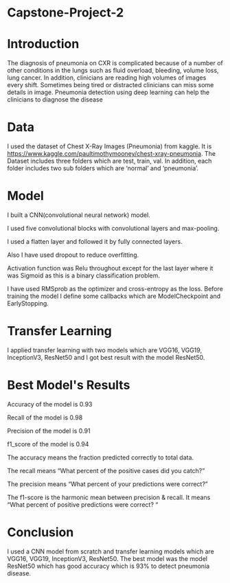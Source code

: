# Capstone-Project-2
# Introduction
The diagnosis of pneumonia on CXR is complicated because of a number of other conditions in the lungs such as fluid overload, bleeding, volume loss, lung cancer. In addition, clinicians are reading high volumes of images every shift. Sometimes being tired or distracted clinicians can miss some details in image. Pneumonia detection using deep learning can help the clinicians to diagnose the disease

# Data
I used the dataset of Chest X-Ray Images (Pneumonia) from kaggle. It is https://www.kaggle.com/paultimothymooney/chest-xray-pneumonia.
The Dataset includes three folders which are test, train, val. In addition, each folder includes two sub folders which are ‘normal’ and ‘pneumonia’.

# Model
I built a CNN(convolutional neural network) model.

I used five convolutional blocks with convolutional layers and max-pooling.

I used a flatten layer and followed it by fully connected layers.

Also I have used dropout to reduce overfitting.

Activation function was Relu throughout except for the last layer where it was Sigmoid as this is a binary classification problem.

I have used RMSprob as the optimizer and cross-entropy as the loss.
Before training the model I define some callbacks which are ModelCheckpoint and EarlyStopping.
# Transfer Learning
I applied transfer learning with two models which are VGG16, VGG19, InceptionV3, ResNet50 and I got best result with the model ResNet50.

# Best Model's Results
Accuracy of the model is 0.93

Recall of the model is 0.98

Precision of the model is 0.91

f1_score of the model is 0.94

The accuracy means the fraction predicted correctly to total data.

The recall means “What percent of the positive cases did you catch?”

The precision means “What percent of your predictions were correct?”

The f1-score is the harmonic mean between precision & recall. It means “What percent of positive predictions were correct? “
# Conclusion
I used a CNN model from scratch and transfer learning models which are VGG16, VGG19, InceptionV3, ResNet50. The best model was the model ResNet50 which has good accuracy which is 93% to detect pneumonia disease.
